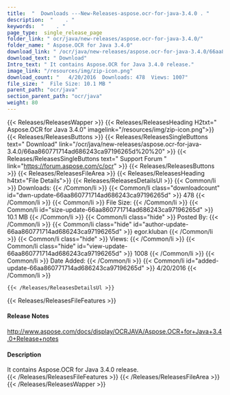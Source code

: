 ```yaml
---
title:  "  Downloads ---New-Releases-aspose.ocr-for-java-3.4.0 . " 
description:  "    . " 
keywords:  "    . " 
page_type:  single_release_page
folder_link: " ocr/java/new-releases/aspose.ocr-for-java-3.4.0/"
folder_name: " Aspose.OCR for Java 3.4.0"
download_link: " /ocr/java/new-releases/aspose.ocr-for-java-3.4.0/66aa860771714ad686243ca97196265d"
download_text: " Download"
Intro_text: " It contains Aspose.OCR for Java 3.4.0 release."
image_link: "/resources/img/zip-icon.png"
download_count: "   4/20/2016  Downloads: 478  Views: 1007"
file_size: "  File Size: 10.1 MB "
parent_path: "ocr/java"
section_parent_path: "ocr/java"
weight: 80 
---
```


{{< Releases/ReleasesWapper >}}
  {{< Releases/ReleasesHeading H2txt=" Aspose.OCR for Java 3.4.0" imagelink="/resources/img/zip-icon.png">}}
  {{< Releases/ReleasesButtons >}}
    {{< Releases/ReleasesSingleButtons text=" Download" link="/ocr/java/new-releases/aspose.ocr-for-java-3.4.0/66aa860771714ad686243ca97196265d%20%20" >}}
    {{< Releases/ReleasesSingleButtons text=" Support Forum " link="https://forum.aspose.com/c/ocr" >}}
  {{< Releases/ReleasesButtons >}}
  {{< Releases/ReleasesFileArea >}}
    {{< Releases/ReleasesHeading h4txt="File Details">}}
    {{< Releases/ReleasesDetailsUl >}}
            {{< Common/li  >}} Downloads: {{< /Common/li >}} 
      {{< Common/li class="downloadcount" id="dwn-update-66aa860771714ad686243ca97196265d" >}} 478 {{< /Common/li >}} 
      {{< Common/li  >}} File Size: {{< /Common/li >}} 
      {{< Common/li id="size-update-66aa860771714ad686243ca97196265d" >}} 10.1 MB {{< /Common/li >}} 
      {{< Common/li  class="hide" >}} Posted By: {{< /Common/li >}} 
      {{< Common/li class="hide" id="author-update-66aa860771714ad686243ca97196265d" >}} egor.kluban {{< /Common/li >}} 
      {{< Common/li class="hide"  >}} Views: {{< /Common/li >}} 
      {{< Common/li class="hide" id="view-update-66aa860771714ad686243ca97196265d" >}} 1008 {{< /Common/li >}} 
      {{< Common/li  >}} Date Added: {{< /Common/li >}} 
      {{< Common/li id="added-update-66aa860771714ad686243ca97196265d" >}} 4/20/2016 {{< /Common/li >}} 

    {{< /Releases/ReleasesDetailsUl >}}

  {{< Releases/ReleasesFileFeatures >}}
      <h4>Release Notes</h4><div><a href="http://www.aspose.com/docs/display/OCRJAVA/Aspose.OCR+for+Java+3.4.0+Release+notes">http://www.aspose.com/docs/display/OCRJAVA/Aspose.OCR+for+Java+3.4.0+Release+notes</a></div><h4>Description</h4><div class="HTMLDescription">It contains Aspose.OCR for Java 3.4.0 release.</div>
  {{< /Releases/ReleasesFileFeatures >}}
 {{< /Releases/ReleasesFileArea >}}
{{< /Releases/ReleasesWapper >}}


